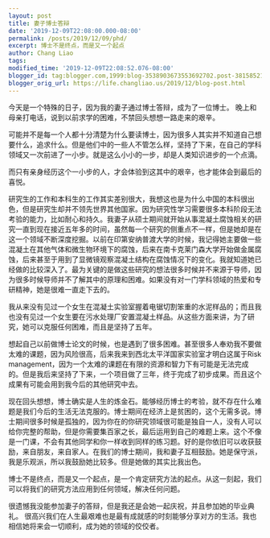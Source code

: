 ```yaml
---
layout: post
title: 妻子博士答辩
date: '2019-12-09T22:08:00.000-08:00'
permalink: /posts/2019/12/09/phd/
excerpt: 博士不是终点，而是又一个起点
author: Chang Liao
tags:
modified_time: '2019-12-09T22:08:52.076-08:00'
blogger_id: tag:blogger.com,1999:blog-3538903673553692702.post-3815852160957054571
blogger_orig_url: https://life.changliao.us/2019/12/blog-post.html
---
```


今天是一个特殊的日子，因为我的妻子通过博士答辩，成为了一位博士。
晚上和母亲打电话，说到以前求学的困难，不禁回头想想一路走来的艰辛。

可能并不是每一个人都十分清楚为什么要读博士，因为很多人其实并不知道自己想要什么，追求什么。但是他们中的一些人不管怎么样，坚持了下来，在自己的学科领域又一次前进了一小步。就是这么小小的一步，却是人类知识进步的一个点滴。

而只有亲身经历这个一小步的人，才会体验到这其中的艰辛，也才能体会到最后的喜悦。

研究生的工作和本科生的工作其实差别很大，我想这也是为什么中国的本科很出色，但是研究生却并不领先世界其他国家。因为研究性学习需要很多本科阶段无法考验的能力，比如耐心和持久。我妻子从硕士期间就开始从事混凝土腐蚀相关的研究一直到现在接近五年多的时间，虽然每一个研究的侧重点不一样，但是她却是在这一个领域不断深度挖掘。以前在印第安纳普渡大学的时候，我记得她主要做一些混凝土在其他气体和微生物环境下的腐蚀，后来在南卡克莱门森大学开始做金属腐蚀，后来甚至于用到了显微镜观察混凝土结构在腐蚀情况下的变化。我就知道她已经做的比较深入了。最为关键的是做这些研究的想法很多时候并不来源于导师，因为很多时候导师并不了解其中的原理和困难。如果没有对一门学科领域的热爱和专研精神，她是很难一直走下去的。

我从来没有见过一个女生在混凝土实验室握着电锯切割笨重的水泥样品的；而且我也没有见过一个女生要在污水处理厂安置混凝土样品。从这些方面来讲，为了研究，她可以克服任何困难，而且是坚持了五年。

想起自己以前做博士论文的时候，也是遇到了很多困难。甚至很多人奉劝我不要做太难的课题，因为风险很高，后来我来到西北太平洋国家实验室才明白这属于Risk management，因为一个太难的课题在有限的资源和智力下有可能是无法完成的。但是我后来坚持了下来，一个项目做了三年，终于完成了初步成果。而且这个成果有可能会用到我今后的其他研究中去。

现在回头想想，博士确实是人生的炼金石。能够经历博士的考验，就不存在什么难题是我们今后的生活无法克服的。博士期间在经济上是贫困的，这个无需多说。博士期间很多时候是孤独的，因为你在的你研究领域很可能是独自一人，没有人可以给你完整的帮助，但是你需要集百家之长，最后运用到自己的难题上来。这个不像是一门课，不会有其他同学和你一样收到同样的练习题。好的是你依旧可以收获鼓励，来自朋友，来自家人。在我们的博士期间，我和妻子互相鼓励。她是保守派，我是乐观派，所以我鼓励她比较多。但是她做的其实比我出色。

博士不是终点，而是又一个起点，是一个肯定研究方法的起点。从这一刻起，我们可以将我们的研究方法应用到任何领域，解决任何问题。

很遗憾我没能参加妻子的答辩，但是我还是会她一起庆祝，并且参加她的毕业典礼。
很高兴我们在人生最艰难也是最有成就感的时刻能够分享对方的生活。我也相信她将来会一切顺利，成为她的领域的佼佼者。